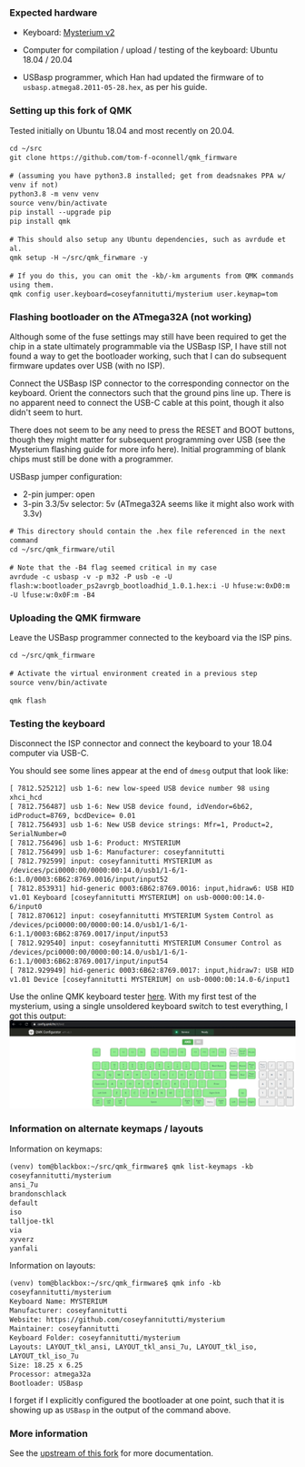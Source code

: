 
### Expected hardware

- Keyboard: [Mysterium v2](https://github.com/coseyfannitutti/mysterium)

- Computer for compilation / upload / testing of the keyboard: Ubuntu 18.04 / 20.04

- USBasp programmer, which Han had updated the firmware of to
  `usbasp.atmega8.2011-05-28.hex`, as per his guide.


### Setting up this fork of QMK

Tested initially on Ubuntu 18.04 and most recently on 20.04.

```
cd ~/src
git clone https://github.com/tom-f-oconnell/qmk_firmware

# (assuming you have python3.8 installed; get from deadsnakes PPA w/ venv if not)
python3.8 -m venv venv
source venv/bin/activate
pip install --upgrade pip
pip install qmk

# This should also setup any Ubuntu dependencies, such as avrdude et al.
qmk setup -H ~/src/qmk_firwmare -y

# If you do this, you can omit the -kb/-km arguments from QMK commands using them.
qmk config user.keyboard=coseyfannitutti/mysterium user.keymap=tom
```


### Flashing bootloader on the ATmega32A (not working)

Although some of the fuse settings may still have been required to get the chip in a
state ultimately programmable via the USBasp ISP, I have still not found a way to get
the bootloader working, such that I can do subsequent firmware updates over USB (with no
ISP).

Connect the USBasp ISP connector to the corresponding connector on the keyboard. Orient
the connectors such that the ground pins line up. There is no apparent need to connect
the USB-C cable at this point, though it also didn't seem to hurt.

There does not seem to be any need to press the RESET and BOOT buttons, though they
might matter for subsequent programming over USB (see the Mysterium flashing guide for
more info here). Initial programming of blank chips must still be done with a
programmer.

USBasp jumper configuration:
- 2-pin jumper: open
- 3-pin 3.3/5v selector: 5v (ATmega32A seems like it might also work with 3.3v)

```
# This directory should contain the .hex file referenced in the next command
cd ~/src/qmk_firmware/util

# Note that the -B4 flag seemed critical in my case
avrdude -c usbasp -v -p m32 -P usb -e -U flash:w:bootloader_ps2avrgb_bootloadhid_1.0.1.hex:i -U hfuse:w:0xD0:m -U lfuse:w:0x0F:m -B4
```


### Uploading the QMK firmware

Leave the USBasp programmer connected to the keyboard via the ISP pins.

```
cd ~/src/qmk_firmware

# Activate the virtual environment created in a previous step
source venv/bin/activate

qmk flash
```


### Testing the keyboard

Disconnect the ISP connector and connect the keyboard to your 18.04 computer via USB-C.

You should see some lines appear at the end of `dmesg` output that look like:
```
[ 7812.525212] usb 1-6: new low-speed USB device number 98 using xhci_hcd
[ 7812.756487] usb 1-6: New USB device found, idVendor=6b62, idProduct=8769, bcdDevice= 0.01
[ 7812.756493] usb 1-6: New USB device strings: Mfr=1, Product=2, SerialNumber=0
[ 7812.756496] usb 1-6: Product: MYSTERIUM
[ 7812.756499] usb 1-6: Manufacturer: coseyfannitutti
[ 7812.792599] input: coseyfannitutti MYSTERIUM as /devices/pci0000:00/0000:00:14.0/usb1/1-6/1-6:1.0/0003:6B62:8769.0016/input/input52
[ 7812.853931] hid-generic 0003:6B62:8769.0016: input,hidraw6: USB HID v1.01 Keyboard [coseyfannitutti MYSTERIUM] on usb-0000:00:14.0-6/input0
[ 7812.870612] input: coseyfannitutti MYSTERIUM System Control as /devices/pci0000:00/0000:00:14.0/usb1/1-6/1-6:1.1/0003:6B62:8769.0017/input/input53
[ 7812.929540] input: coseyfannitutti MYSTERIUM Consumer Control as /devices/pci0000:00/0000:00:14.0/usb1/1-6/1-6:1.1/0003:6B62:8769.0017/input/input54
[ 7812.929949] hid-generic 0003:6B62:8769.0017: input,hidraw7: USB HID v1.01 Device [coseyfannitutti MYSTERIUM] on usb-0000:00:14.0-6/input1
```

Use the online QMK keyboard tester [here](https://config.qmk.fm/#/test). With my first
test of the mysterium, using a single unsoldered keyboard switch to test everything, I
got this output:
![keyboard tester screenshot](docs/tom_mysterium_1st_test.png)


### Information on alternate keymaps / layouts

Information on keymaps:
```
(venv) tom@blackbox:~/src/qmk_firmware$ qmk list-keymaps -kb coseyfannitutti/mysterium 
ansi_7u
brandonschlack
default
iso
talljoe-tkl
via
xyverz
yanfali
```

Information on layouts:
```
(venv) tom@blackbox:~/src/qmk_firmware$ qmk info -kb coseyfannitutti/mysterium
Keyboard Name: MYSTERIUM
Manufacturer: coseyfannitutti
Website: https://github.com/coseyfannitutti/mysterium
Maintainer: coseyfannitutti
Keyboard Folder: coseyfannitutti/mysterium
Layouts: LAYOUT_tkl_ansi, LAYOUT_tkl_ansi_7u, LAYOUT_tkl_iso, LAYOUT_tkl_iso_7u
Size: 18.25 x 6.25
Processor: atmega32a
Bootloader: USBasp
```

I forget if I explicitly configured the bootloader at one point, such that it is showing
up as `USBasp` in the output of the command above.


### More information

See the [upstream of this fork](https://github.com/qmk/qmk_firmware) for more
documentation.

